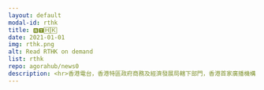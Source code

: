 ```yaml
---
layout: default
modal-id: rthk
title: 🆁🆃🄷🄺
date: 2021-01-01
img: rthk.png
alt: Read RTHK on demand
list: rthk
repo: agorahub/news0
description: <hr>香港電台，香港特區政府商務及經濟發展局轄下部門，香港首家廣播機構，唯一公共廣播機構及其中一家具公信力的電子傳媒。
---
```

